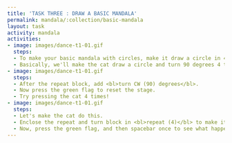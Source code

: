 ```yaml
---
title: 'TASK THREE : DRAW A BASIC MANDALA'
permalink: mandala/:collection/basic-mandala
layout: task
activity: mandala
activities:
- image: images/dance-t1-01.gif
  steps:
  - To make your basic mandala with circles, make it draw a circle in 4 directions!
  - Basically, we'll make the cat draw a circle and turn 90 degrees 4 times!
- image: images/dance-t1-01.gif
  steps:
  - After the repeat block, add <bl>turn CW (90) degrees</bl>.
  - Now press the green flag to reset the stage.
  - Try pressing the cat 4 times!
- image: images/dance-t1-01.gif
  steps:
  - Let's make the cat do this.
  - Enclose the repeat and turn block in <bl>repeat (4)</bl> to make it draw 4 times.
  - Now, press the green flag, and then spacebar once to see what happens!
---
```


